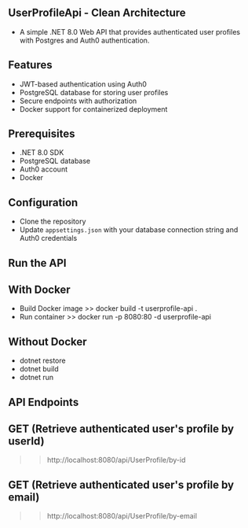 ## UserProfileApi - Clean Architecture ##
- A simple .NET 8.0 Web API that provides authenticated user profiles with Postgres and Auth0 authentication.

## Features
- JWT-based authentication using Auth0
- PostgreSQL database for storing user profiles
- Secure endpoints with authorization
- Docker support for containerized deployment

## Prerequisites
- .NET 8.0 SDK
- PostgreSQL database
- Auth0 account
- Docker

## Configuration
- Clone the repository
- Update `appsettings.json` with your database connection string and Auth0 credentials

## Run the API
## With Docker
- Build Docker image >> docker build -t userprofile-api .
- Run container >> docker run -p 8080:80 -d userprofile-api

## Without Docker
- dotnet restore
- dotnet build
- dotnet run

## API Endpoints
## GET (Retrieve authenticated user's profile by userId)
>> http://localhost:8080/api/UserProfile/by-id

## GET (Retrieve authenticated user's profile by email)
>> http://localhost:8080/api/UserProfile/by-email
